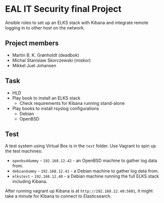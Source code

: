 # EAL IT Security final Project

Ansible roles to set up an ELKS stack with Kibana and integrate remote logging
in to other host on the network.

## Project members

 * Martin B. K. Grønholdt (deadbok)
 * Michal Stanislaw Skorczewski (miskor)
 * Mikkel Juel Johansen


## Task

  * HLD
  * Play book to install an ELKS stack
    * Check requirements for Kibana running stand-alone
  * Play books to install rsyslog configurations
    * Debian
    * OpenBSD

## Test

A test system using Virtual Box is in the `test` folder. Use Vagrant to spin
up the test machines:

* `openbsddummy` - `192.168.12.42` - an OpenBSD machine to gather log data from.
* `debiandummy` - `192.168.12.41` - a Debian machine to gather log data from.
* `elkstest` - `192.168.12.40` - a Debian machine running the full ELKS stack
  including Kibana.

After running vagrant up Kibana is at `http://192.168.12.40:5601`, it might take
a minute for Kibana to connect to Elasticsearch.
